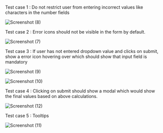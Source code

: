 Test case 1 : Do not restrict user from entering incorrect values like characters in the number fields

![Screenshot (8)](https://github.com/BinduBalla/Fyle-Task/assets/88712870/bcce00b2-5884-488f-9e0d-b3068888c5f7)

Test case 2 : Error icons should not be visible in the form by default.

![Screenshot (7)](https://github.com/BinduBalla/Fyle-Task/assets/88712870/37f2cf62-dc0e-4aa4-88df-98e20f0e45bc)

Test case 3 : If user has not entered dropdown value and clicks on submit, show a error icon hovering over which should show that input field is mandatory

![Screenshot (9)](https://github.com/BinduBalla/Fyle-Task/assets/88712870/49cee53c-3ff8-43e3-b8a0-215c1e4453bb)

![Screenshot (10)](https://github.com/BinduBalla/Fyle-Task/assets/88712870/d8abcea7-fc90-4dfe-9a7c-cd9ca546734d)

Test case 4 : Clicking on submit should show a modal which would show the final values based on above calculations.

![Screenshot (12)](https://github.com/BinduBalla/Fyle-Task/assets/88712870/6a6f3f70-d748-4f57-8e56-b0370a4beaaa)

Test case 5 : Tooltips

![Screenshot (11)](https://github.com/BinduBalla/Fyle-Task/assets/88712870/1ab8ac6f-3c66-4dbe-9310-588f2bbe8fd6)
